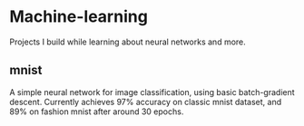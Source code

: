 # Machine-learning
Projects I build while learning about neural networks and more.

## mnist 
A simple neural network for image classification, using basic batch-gradient descent. Currently achieves 97% accuracy on classic mnist dataset, and 89% on fashion mnist after around 30 epochs.
